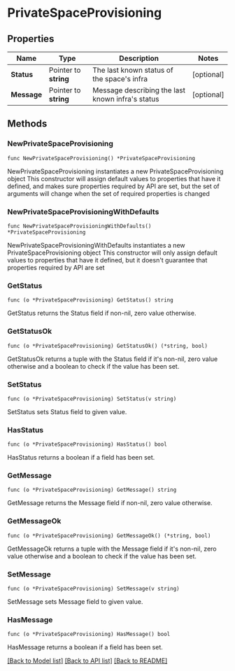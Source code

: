 # PrivateSpaceProvisioning

## Properties

Name | Type | Description | Notes
------------ | ------------- | ------------- | -------------
**Status** | Pointer to **string** | The last known status of the space&#39;s infra | [optional] 
**Message** | Pointer to **string** | Message describing the last known infra&#39;s status | [optional] 

## Methods

### NewPrivateSpaceProvisioning

`func NewPrivateSpaceProvisioning() *PrivateSpaceProvisioning`

NewPrivateSpaceProvisioning instantiates a new PrivateSpaceProvisioning object
This constructor will assign default values to properties that have it defined,
and makes sure properties required by API are set, but the set of arguments
will change when the set of required properties is changed

### NewPrivateSpaceProvisioningWithDefaults

`func NewPrivateSpaceProvisioningWithDefaults() *PrivateSpaceProvisioning`

NewPrivateSpaceProvisioningWithDefaults instantiates a new PrivateSpaceProvisioning object
This constructor will only assign default values to properties that have it defined,
but it doesn't guarantee that properties required by API are set

### GetStatus

`func (o *PrivateSpaceProvisioning) GetStatus() string`

GetStatus returns the Status field if non-nil, zero value otherwise.

### GetStatusOk

`func (o *PrivateSpaceProvisioning) GetStatusOk() (*string, bool)`

GetStatusOk returns a tuple with the Status field if it's non-nil, zero value otherwise
and a boolean to check if the value has been set.

### SetStatus

`func (o *PrivateSpaceProvisioning) SetStatus(v string)`

SetStatus sets Status field to given value.

### HasStatus

`func (o *PrivateSpaceProvisioning) HasStatus() bool`

HasStatus returns a boolean if a field has been set.

### GetMessage

`func (o *PrivateSpaceProvisioning) GetMessage() string`

GetMessage returns the Message field if non-nil, zero value otherwise.

### GetMessageOk

`func (o *PrivateSpaceProvisioning) GetMessageOk() (*string, bool)`

GetMessageOk returns a tuple with the Message field if it's non-nil, zero value otherwise
and a boolean to check if the value has been set.

### SetMessage

`func (o *PrivateSpaceProvisioning) SetMessage(v string)`

SetMessage sets Message field to given value.

### HasMessage

`func (o *PrivateSpaceProvisioning) HasMessage() bool`

HasMessage returns a boolean if a field has been set.


[[Back to Model list]](../README.md#documentation-for-models) [[Back to API list]](../README.md#documentation-for-api-endpoints) [[Back to README]](../README.md)


